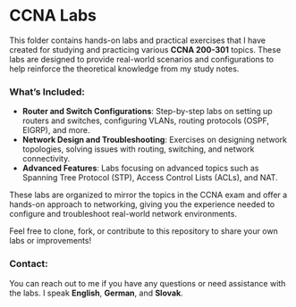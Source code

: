 # CCNA Labs

This folder contains hands-on labs and practical exercises that I have created for studying and practicing various **CCNA 200-301** topics. These labs are designed to provide real-world scenarios and configurations to help reinforce the theoretical knowledge from my study notes.

### What’s Included:
- **Router and Switch Configurations**: Step-by-step labs on setting up routers and switches, configuring VLANs, routing protocols (OSPF, EIGRP), and more.
- **Network Design and Troubleshooting**: Exercises on designing network topologies, solving issues with routing, switching, and network connectivity.
- **Advanced Features**: Labs focusing on advanced topics such as Spanning Tree Protocol (STP), Access Control Lists (ACLs), and NAT.

These labs are organized to mirror the topics in the CCNA exam and offer a hands-on approach to networking, giving you the experience needed to configure and troubleshoot real-world network environments.

Feel free to clone, fork, or contribute to this repository to share your own labs or improvements!

### Contact:
You can reach out to me if you have any questions or need assistance with the labs. I speak **English**, **German**, and **Slovak**.
